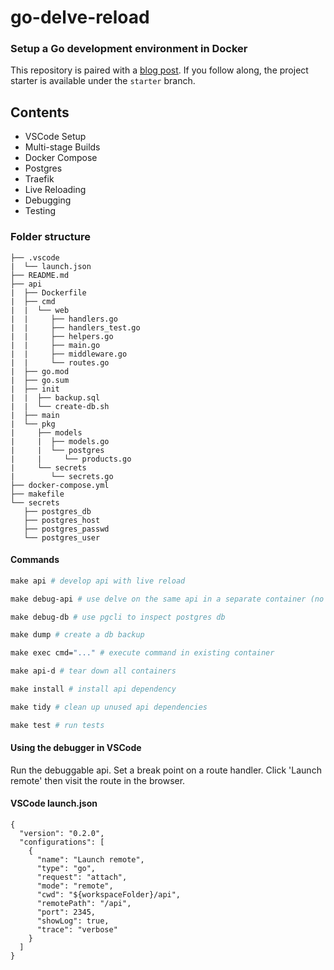 # go-delve-reload

### Setup a Go development environment in Docker

This repository is paired with a [blog post](https://blog.ivorscott.com/ultimate-go-development-with-docker). If you follow along, the project starter is available under the `starter` branch.

## Contents

- VSCode Setup
- Multi-stage Builds
- Docker Compose
- Postgres
- Traefik
- Live Reloading
- Debugging
- Testing

### Folder structure

```
├── .vscode
|  └── launch.json
├── README.md
├── api
|  ├── Dockerfile
|  ├── cmd
|  |  └── web
|  |     ├── handlers.go
|  |     ├── handlers_test.go
|  |     ├── helpers.go
|  |     ├── main.go
|  |     ├── middleware.go
|  |     └── routes.go
|  ├── go.mod
|  ├── go.sum
|  ├── init
|  |  ├── backup.sql
|  |  └── create-db.sh
|  ├── main
|  └── pkg
|     ├── models
|     |  ├── models.go
|     |  └── postgres
|     |     └── products.go
|     └── secrets
|        └── secrets.go
├── docker-compose.yml
├── makefile
└── secrets
   ├── postgres_db
   ├── postgres_host
   ├── postgres_passwd
   └── postgres_user
```

#### Commands

```makefile
make api # develop api with live reload

make debug-api # use delve on the same api in a separate container (no live reload)

make debug-db # use pgcli to inspect postgres db

make dump # create a db backup

make exec cmd="..." # execute command in existing container

make api-d # tear down all containers

make install # install api dependency

make tidy # clean up unused api dependencies

make test # run tests

```

#### Using the debugger in VSCode

Run the debuggable api. Set a break point on a route handler. Click 'Launch remote' then visit the route in the browser.

#### VSCode launch.json

```
{
  "version": "0.2.0",
  "configurations": [
    {
      "name": "Launch remote",
      "type": "go",
      "request": "attach",
      "mode": "remote",
      "cwd": "${workspaceFolder}/api",
      "remotePath": "/api",
      "port": 2345,
      "showLog": true,
      "trace": "verbose"
    }
  ]
}

```
